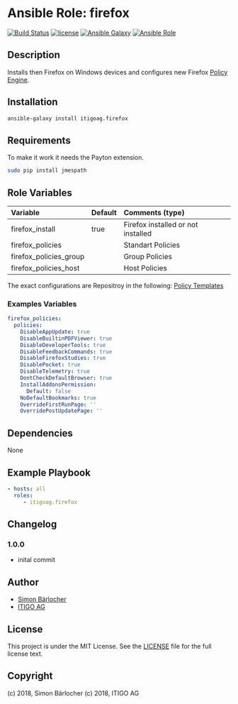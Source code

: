 # Ansible Role: firefox

[![Build Status](https://img.shields.io/travis-ci/itigoag/ansible.firefox.svg?branch=master&style=popout-square)](https://travis-ci.org/itigoag/ansible.firefox) [![license](https://img.shields.io/github/license/mashape/apistatus.svg?style=popout-square)](https://sbaerlo.ch/licence) [![Ansible Galaxy](http://img.shields.io/badge/ansible--galaxy-firefox-blue.svg?style=popout-square)](https://galaxy.ansible.com/itigoag/firefox) [![Ansible Role](https://img.shields.io/ansible/role/d/30128.svg?style=popout-square)](https://galaxy.ansible.com/itigoag/firefox)

## Description

Installs then Firefox on Windows devices and configures new Firefox [Policy Engine](https://github.com/mozilla/policy-templates/blob/master/README.md).

## Installation

```bash
ansible-galaxy install itigoag.firefox
```

## Requirements

To make it work it needs the Payton extension.

```bash
sudo pip install jmespath
```

## Role Variables

| Variable             | Default     | Comments (type)                                   |
| :---                 | :---        | :---                                              |
| firefox_install | true | Firefox installed or not installed |
| firefox_policies | | Standart Policies |
| firefox_policies_group | | Group Policies |
| firefox_policies_host | | Host Policies |

The exact configurations are Repositroy in the following: [Policy Templates](https://github.com/mozilla/policy-templates/blob/master/README.md)

### Examples Variables

```yml
firefox_policies:
  policies:
    DisableAppUpdate: true
    DisableBuiltinPDFViewer: true
    DisableDeveloperTools: true
    DisableFeedbackCommands: true
    DisableFirefoxStudies: true
    DisablePocket: true
    DisableTelemetry: true
    DontCheckDefaultBrowser: true
    InstallAddonsPermission:
      Default: false
    NoDefaultBookmarks: true
    OverrideFirstRunPage: ''
    OverridePostUpdatePage: ''
```

## Dependencies

None

## Example Playbook

```yml
- hosts: all
  roles:
     - itigoag.firefox
```

## Changelog

### 1.0.0

* inital commit

## Author

* [Simon Bärlocher](https://sbaerlocher.ch)
* [ITIGO AG](https://www.itigo.ch)

## License

This project is under the MIT License. See the [LICENSE](licence) file for the full license text.

## Copyright

(c) 2018, Simon Bärlocher
(c) 2018, ITIGO AG